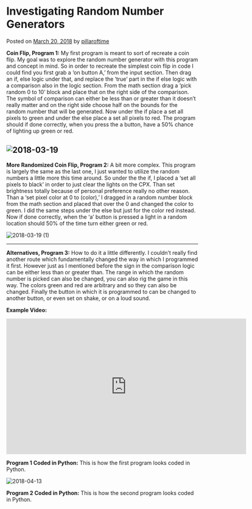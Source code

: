 
# Investigating Random Number Generators

Posted on  [March 20, 2018](https://pillaroftime.wordpress.com/2018/03/20/three-programs-three-paragraphs-part-2/) by  [pillaroftime](https://pillaroftime.wordpress.com/author/pillaroftime/)

**Coin Flip, Program 1:** My first program is meant to sort of recreate a coin flip. My goal was to explore the random number generator with this program and concept in mind. So in order to recreate the simplest coin flip in code I could find you first grab a ‘on button A,’ from the input section. Then drag an if, else logic under that, and replace the ‘true’ part in the if else logic with a comparison also in the logic section. From the math section drag a ‘pick random 0 to 10’ block and place that on the right side of the comparison. The symbol of comparison can either be less than or greater than it doesn’t really matter and on the right side choose half on the bounds for the random number that will be generated. Now under the if place a set all pixels to green and under the else place a set all pixels to red. The program should if done correctly, when you press the a button, have a 50% chance of lighting up green or red.

![2018-03-19](https://pillaroftime.files.wordpress.com/2018/03/2018-03-19-e1521514589683.png?w=1000)
---

**More Randomized Coin Flip, Program 2:** A bit more complex. This program is largely the same as the last one, I just wanted to utilize the random numbers a little more this time around. So under the the if, I placed a ‘set all pixels to black’ in order to just clear the lights on the CPX. Than set brightness totally because of personal preference really no other reason. Than a ‘set pixel color at 0 to (color),’ I dragged in a random number block from the math section and placed that over the 0 and changed the color to green. I did the same steps under the else but just for the color red instead. Now if done correctly, when the ‘a’ button is pressed a light in a random location should 50% of the time turn either green or red.

![2018-03-19 (1)](https://pillaroftime.files.wordpress.com/2018/03/2018-03-19-1-e1521516078270.png?w=1000)

---

**Alternatives, Program 3:** How to do it a little differently. I couldn’t really find another route which fundamentally changed the way in which I programmed it first. However just as I mentioned before the sign in the comparison logic can be either less than or greater than. The range in which the random number is picked can also be changed, you can also rig the game in this way. The colors green and red are arbitrary and so they can also be changed. Finally the button in which it is programmed to can be changed to another button, or even set on shake, or on a loud sound.

**Example Video:** 
<iframe width="630" height="355" src="https://www.useloom.com/embed/2e3316e2205e4b35bde7324990575164" frameborder="0" webkitallowfullscreen mozallowfullscreen allowfullscreen></iframe>

**Program 1 Coded in Python:** This is how the first program looks coded in Python.

![2018-04-13](https://pillaroftime.files.wordpress.com/2018/03/2018-04-13-e1523640113510.png)

**Program 2 Coded in Python:** This is how the second program looks coded in Python.

